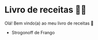 # Livro de receitas :woman_cook:

Olá! Bem vindo(a) ao meu livro de receitas :wave:

- Strogonoff de Frango